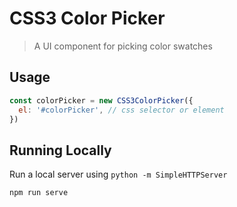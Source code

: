 # CSS3 Color Picker

> A UI component for picking color swatches

## Usage

```js
const colorPicker = new CSS3ColorPicker({
  el: '#colorPicker', // css selector or element
})
```

## Running Locally

Run a local server using `python -m SimpleHTTPServer`

```sh
npm run serve
```
